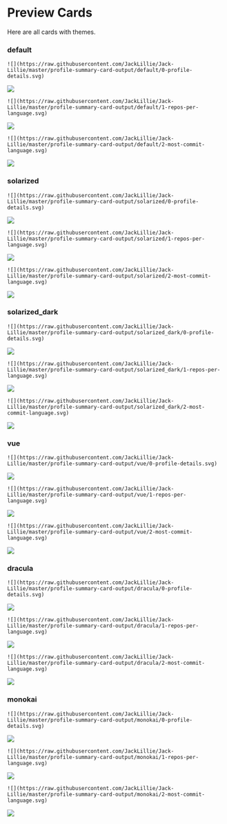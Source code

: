 
# Preview Cards

Here are all cards with themes.


### default


```
![](https://raw.githubusercontent.com/JackLillie/Jack-Lillie/master/profile-summary-card-output/default/0-profile-details.svg)
```
![](https://raw.githubusercontent.com/JackLillie/Jack-Lillie/master/profile-summary-card-output/default/0-profile-details.svg)


```
![](https://raw.githubusercontent.com/JackLillie/Jack-Lillie/master/profile-summary-card-output/default/1-repos-per-language.svg)
```
![](https://raw.githubusercontent.com/JackLillie/Jack-Lillie/master/profile-summary-card-output/default/1-repos-per-language.svg)


```
![](https://raw.githubusercontent.com/JackLillie/Jack-Lillie/master/profile-summary-card-output/default/2-most-commit-language.svg)
```
![](https://raw.githubusercontent.com/JackLillie/Jack-Lillie/master/profile-summary-card-output/default/2-most-commit-language.svg)


### solarized


```
![](https://raw.githubusercontent.com/JackLillie/Jack-Lillie/master/profile-summary-card-output/solarized/0-profile-details.svg)
```
![](https://raw.githubusercontent.com/JackLillie/Jack-Lillie/master/profile-summary-card-output/solarized/0-profile-details.svg)


```
![](https://raw.githubusercontent.com/JackLillie/Jack-Lillie/master/profile-summary-card-output/solarized/1-repos-per-language.svg)
```
![](https://raw.githubusercontent.com/JackLillie/Jack-Lillie/master/profile-summary-card-output/solarized/1-repos-per-language.svg)


```
![](https://raw.githubusercontent.com/JackLillie/Jack-Lillie/master/profile-summary-card-output/solarized/2-most-commit-language.svg)
```
![](https://raw.githubusercontent.com/JackLillie/Jack-Lillie/master/profile-summary-card-output/solarized/2-most-commit-language.svg)


### solarized_dark


```
![](https://raw.githubusercontent.com/JackLillie/Jack-Lillie/master/profile-summary-card-output/solarized_dark/0-profile-details.svg)
```
![](https://raw.githubusercontent.com/JackLillie/Jack-Lillie/master/profile-summary-card-output/solarized_dark/0-profile-details.svg)


```
![](https://raw.githubusercontent.com/JackLillie/Jack-Lillie/master/profile-summary-card-output/solarized_dark/1-repos-per-language.svg)
```
![](https://raw.githubusercontent.com/JackLillie/Jack-Lillie/master/profile-summary-card-output/solarized_dark/1-repos-per-language.svg)


```
![](https://raw.githubusercontent.com/JackLillie/Jack-Lillie/master/profile-summary-card-output/solarized_dark/2-most-commit-language.svg)
```
![](https://raw.githubusercontent.com/JackLillie/Jack-Lillie/master/profile-summary-card-output/solarized_dark/2-most-commit-language.svg)


### vue


```
![](https://raw.githubusercontent.com/JackLillie/Jack-Lillie/master/profile-summary-card-output/vue/0-profile-details.svg)
```
![](https://raw.githubusercontent.com/JackLillie/Jack-Lillie/master/profile-summary-card-output/vue/0-profile-details.svg)


```
![](https://raw.githubusercontent.com/JackLillie/Jack-Lillie/master/profile-summary-card-output/vue/1-repos-per-language.svg)
```
![](https://raw.githubusercontent.com/JackLillie/Jack-Lillie/master/profile-summary-card-output/vue/1-repos-per-language.svg)


```
![](https://raw.githubusercontent.com/JackLillie/Jack-Lillie/master/profile-summary-card-output/vue/2-most-commit-language.svg)
```
![](https://raw.githubusercontent.com/JackLillie/Jack-Lillie/master/profile-summary-card-output/vue/2-most-commit-language.svg)


### dracula


```
![](https://raw.githubusercontent.com/JackLillie/Jack-Lillie/master/profile-summary-card-output/dracula/0-profile-details.svg)
```
![](https://raw.githubusercontent.com/JackLillie/Jack-Lillie/master/profile-summary-card-output/dracula/0-profile-details.svg)


```
![](https://raw.githubusercontent.com/JackLillie/Jack-Lillie/master/profile-summary-card-output/dracula/1-repos-per-language.svg)
```
![](https://raw.githubusercontent.com/JackLillie/Jack-Lillie/master/profile-summary-card-output/dracula/1-repos-per-language.svg)


```
![](https://raw.githubusercontent.com/JackLillie/Jack-Lillie/master/profile-summary-card-output/dracula/2-most-commit-language.svg)
```
![](https://raw.githubusercontent.com/JackLillie/Jack-Lillie/master/profile-summary-card-output/dracula/2-most-commit-language.svg)


### monokai


```
![](https://raw.githubusercontent.com/JackLillie/Jack-Lillie/master/profile-summary-card-output/monokai/0-profile-details.svg)
```
![](https://raw.githubusercontent.com/JackLillie/Jack-Lillie/master/profile-summary-card-output/monokai/0-profile-details.svg)


```
![](https://raw.githubusercontent.com/JackLillie/Jack-Lillie/master/profile-summary-card-output/monokai/1-repos-per-language.svg)
```
![](https://raw.githubusercontent.com/JackLillie/Jack-Lillie/master/profile-summary-card-output/monokai/1-repos-per-language.svg)


```
![](https://raw.githubusercontent.com/JackLillie/Jack-Lillie/master/profile-summary-card-output/monokai/2-most-commit-language.svg)
```
![](https://raw.githubusercontent.com/JackLillie/Jack-Lillie/master/profile-summary-card-output/monokai/2-most-commit-language.svg)

